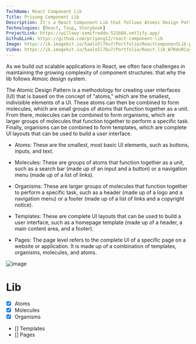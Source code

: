 ```yaml
---
TechName: React Component Lib
Title: Priyang Component Lib
Description: It's a React Component Lib that follows Atomic Design Pattern to build UIs.
Technologies: [React, Tsup, Storybook]
ProjectLink: https://willowy-semifreddo-521b84.netlify.app/
GithubLink: https://github.com/priyang12/react-component-lib
Image: https://ik.imagekit.io/5aalo5l7bu7/Portfolio/ReactComponentLib.png?ik-sdk-version=javascript-1.4.3&updatedAt=1675114083291
Video: https://ik.imagekit.io/5aalo5l7bu7/Portfolio/React-lib_W7KdoRCay.mp4?ik-sdk-version=javascript-1.4.3&updatedAt=1672153476205
---
```


As we build out scalable applications in React, we often face challenges in maintaining the growing complexity of component structures. that why the lib follows Atmoic design system.

The Atomic Design Pattern is a methodology for creating user interfaces (UI) that is based on the concept of "atoms," which are the smallest, indivisible elements of a UI. These atoms can then be combined to form molecules, which are small groups of atoms that function together as a unit. From there, molecules can be combined to form organisms, which are larger groups of molecules that function together to perform a specific task. Finally, organisms can be combined to form templates, which are complete UI layouts that can be used to build a user interface.

- Atoms: These are the smallest, most basic UI elements, such as buttons, inputs, and text.

- Molecules: These are groups of atoms that function together as a unit, such as a search bar (made up of an input and a button) or a navigation menu (made up of a list of links).

- Organisms: These are larger groups of molecules that function together to perform a specific task, such as a header (made up of a logo and a navigation menu) or a footer (made up of a list of links and a copyright notice).

- Templates: These are complete UI layouts that can be used to build a user interface, such as a homepage template (made up of a header, a main content area, and a footer).

- Pages: The page level refers to the complete UI of a specific page on a website or application. It is made up of a combination of templates, organisms, molecules, and atoms.

![image](https://ik.imagekit.io/5aalo5l7bu7/Portfolio/sd_red_AJ4x2.jpeg?ik-sdk-version=javascript-1.4.3&updatedAt=1672058507486)

# Lib

- [x] Atoms
- [x] Molecules
- [x] Organisms
- [] Templates
- [] Pages
